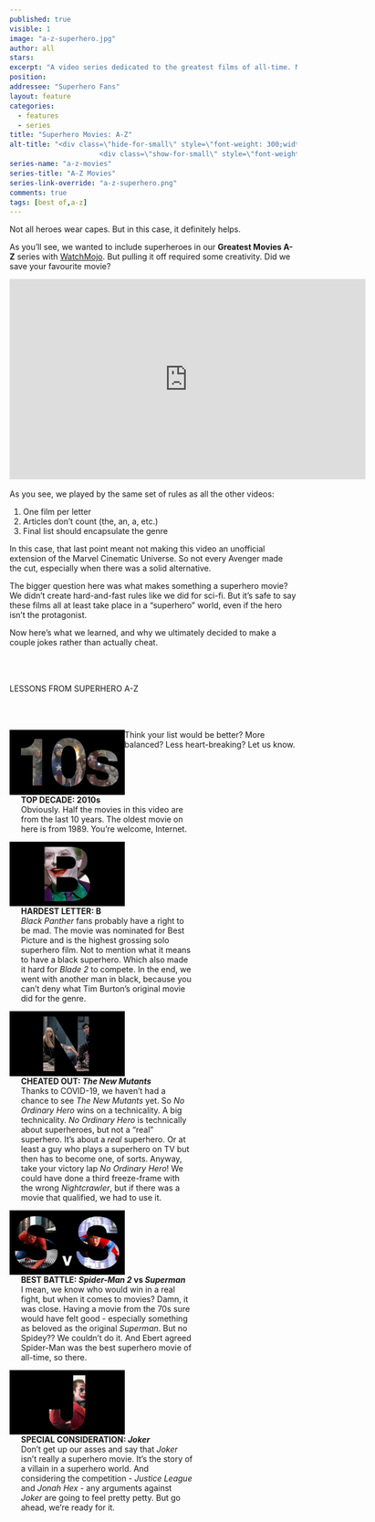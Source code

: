 ```yaml
---
published: true
visible: 1
image: "a-z-superhero.jpg"
author: all
stars: 
excerpt: "A video series dedicated to the greatest films of all-time. Made In partnership with our friends at WatchMojo."
position: 
addressee: "Superhero Fans"
layout: feature
categories: 
  - features
  - series
title: "Superhero Movies: A-Z"
alt-title: "<div class=\"hide-for-small\" style=\"font-weight: 300;width: 16rem;margin: -10rem auto 0 auto;font-family: Helvetica Neue;color: #fff;font-size: 1.5rem;padding-left: 2rem;text-align: center;\">The greatest movies of all time</div>
	                  <div class=\"show-for-small\" style=\"font-weight: 300;width: 10rem;margin: 3.5rem auto 0 auto;font-family: Helvetica Neue;color: #fff;font-size: 1rem;padding-left: 1rem;text-align: center;\">The greatest movies of all time</div>"
series-name: "a-z-movies"
series-title: "A-Z Movies"
series-link-override: "a-z-superhero.png"
comments: true
tags: [best of,a-z]
---
```

Not all heroes wear capes. But in this case, it definitely helps. 

As you’ll see, we wanted to include superheroes in our **Greatest Movies A-Z** series with [WatchMojo](https://www.youtube.com/channel/UCaWd5_7JhbQBe4dknZhsHJg). But pulling it off required some creativity. Did we save your favourite movie?  

<div class="video-container"><iframe width="624" height="351" src="https://www.youtube.com/embed/2CYaxeY3Sgw?ecver=1" frameborder="0" allowfullscreen></iframe></div>

As you see, we played by the same set of rules as all the other videos:

1. One film per letter
1. Articles don’t count (the, an, a, etc.)
1. Final list should encapsulate the genre

In this case, that last point meant not making this video an unofficial extension of the Marvel Cinematic Universe. So not every Avenger made the cut, especially when there was a solid alternative. 

The bigger question here was what makes something a superhero movie? We didn’t create hard-and-fast rules like we did for sci-fi. But it’s safe to say these films all at least take place in a “superhero” world, even if the hero isn’t the protagonist. 

Now here’s what we learned, and why we ultimately decided to make a couple jokes rather than actually cheat. 

<p class="intro" style="margin-top:4rem">LESSONS FROM SUPERHERO A-Z</p>

<div class="clearfix" style="margin-top:4rem;width:100%;">
	<div style="height:100%;float:left;width:40%;">
		<img style="vertical-align: top;display: inline-block;" src="/assets/img/features/inline/a-z-superhero/top-decade.jpg"> 
	</div>
	<p style="margin-top:0;float:left;width:60%;padding-left: 20px;">
		<strong>TOP DECADE: 2010s</strong><br />
		Obviously. Half the movies in this video are from the last 10 years. The oldest movie on here is from 1989. You’re welcome, Internet.	</p>
</div>

<div class="clearfix"  style="margin-top:4rem;width:100%;">
	<div style="height:100%;float:left;width:40%;">
		<img style="vertical-align: top;display: inline-block;" src="/assets/img/features/inline/a-z-superhero/hardest-letter.jpg"> 
	</div>
	<p style="margin-top:0;float:left;width:60%;padding-left: 20px;">
		<strong>HARDEST LETTER: B</strong><br />
	      <em>Black Panther</em> fans probably have a right to be mad. The movie was nominated for Best Picture and is the highest grossing solo superhero film. Not to mention what it means to have a black superhero. Which also made it hard for <em>Blade 2</em> to compete. In the end, we went with another man in black, because you can’t deny what Tim Burton’s original movie did for the genre.
	</p>
</div>

<div class="clearfix"  style="margin-top:4rem;width:100%;">
	<div style="height:100%;float:left;width:40%;">
		<img style="vertical-align: top;display: inline-block;" src="/assets/img/features/inline/a-z-superhero/cheated-out.jpg"> 
	</div>
	<p style="margin-top:0;float:left;width:60%;padding-left: 20px;">
		<strong>CHEATED OUT: <em>The New Mutants</em></strong><br />
		Thanks to COVID-19, we haven’t had a chance to see <em>The New Mutants</em> yet. So <em>No Ordinary Hero</em> wins on a technicality. A big technicality. <em>No Ordinary Hero</em> is technically about superheroes, but not a “real” superhero. It’s about a <em>real</em> superhero. Or at least a guy who plays a superhero on TV but then has to become one, of sorts. Anyway, take your victory lap <em>No Ordinary Hero</em>! We could have done a third freeze-frame with the wrong <em>Nightcrawler</em>, but if there was a movie that qualified, we had to use it.
	</p>
</div>

<div class="clearfix" style="margin-top:4rem;width:100%;">
	<div style="height:100%;float:left;width:40%;">
		<img style="vertical-align: top;display: inline-block;" src="/assets/img/features/inline/a-z-superhero/best-battle.jpg"> 
	</div>
	<p style="margin-top:0;float:left;width:60%;padding-left: 20px;">
		<strong>BEST BATTLE: <em>Spider-Man 2</em> vs <em>Superman</em></strong><br />
		I mean, we know who would win in a real fight, but when it comes to movies? Damn, it was close. Having a movie from the 70s sure would have felt good - especially something as beloved as the original <em>Superman</em>. But no Spidey?? We couldn’t do it. And Ebert agreed Spider-Man was the best superhero movie of all-time, so there. 
	</p>
</div>

<div class="clearfix"  style="margin:4rem 0;width:100%;">
	<div style="height:100%;float:left;width:40%;">
		<img style="vertical-align: top;display: inline-block;" src="/assets/img/features/inline/a-z-superhero/special-consideration.jpg"> 
	</div>
	<p style="margin-top:0;float:left;width:60%;padding-left: 20px;">
		<strong>SPECIAL CONSIDERATION: <em>Joker</em></strong><br />
	     Don’t get up our asses and say that <em>Joker</em> isn’t really a superhero movie. It’s the story of a villain in a superhero world. And considering the competition - <em>Justice League</em> and <em>Jonah Hex</em> - any arguments against <em>Joker</em> are going to feel pretty petty. But go ahead, we’re ready for it.
	</p>
</div>

Think your list would be better? More balanced? Less heart-breaking? Let us know.
